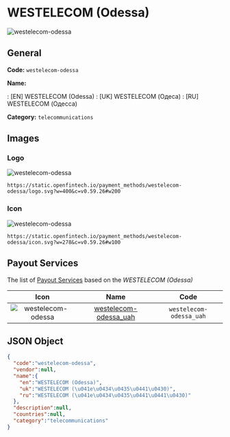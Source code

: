 
# WESTELECOM (Odessa) 
![westelecom-odessa](https://static.openfintech.io/payment_methods/westelecom-odessa/logo.svg?w=400&c=v0.59.26#w200)  

## General 
**Code:** `westelecom-odessa` 
 
**Name:** 
 
:	[EN] WESTELECOM (Odessa) 
:	[UK] WESTELECOM (Одеса) 
:	[RU] WESTELECOM (Одесса) 
 
**Category:** `telecommunications` 
 

## Images 

### Logo 
![westelecom-odessa](https://static.openfintech.io/payment_methods/westelecom-odessa/logo.svg?w=400&c=v0.59.26#w200)  

```
https://static.openfintech.io/payment_methods/westelecom-odessa/logo.svg?w=400&c=v0.59.26#w200
```  

### Icon 
![westelecom-odessa](https://static.openfintech.io/payment_methods/westelecom-odessa/icon.svg?w=278&c=v0.59.26#w100)  

```
https://static.openfintech.io/payment_methods/westelecom-odessa/icon.svg?w=278&c=v0.59.26#w100
```  

## Payout Services 
 
The list of [Payout Services](/payout-services/) based on the _WESTELECOM (Odessa)_ 

|Icon|Name|Code| 
|:---:|:---:|:---:| 
|![westelecom-odessa](https://static.openfintech.io/payout_methods/westelecom-odessa/icon.svg?w=278&c=v0.59.26#w40) |[westelecom-odessa_uah](/payout-services/westelecom-odessa_uah/)|`westelecom-odessa_uah`| 
 

## JSON Object 

```json
{
  "code":"westelecom-odessa",
  "vendor":null,
  "name":{
    "en":"WESTELECOM (Odessa)",
    "uk":"WESTELECOM (\u041e\u0434\u0435\u0441\u0430)",
    "ru":"WESTELECOM (\u041e\u0434\u0435\u0441\u0441\u0430)"
  },
  "description":null,
  "countries":null,
  "category":"telecommunications"
}
```  
